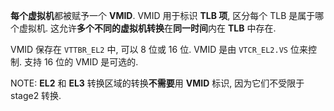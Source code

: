 
**每个虚拟机**都被赋予一个 **VMID**. VMID 用于标识 **TLB 项**, 区分每个 TLB 是属于哪个虚拟机. 这允许**多个不同的虚拟机转换**在**同一时间**内在 **TLB** 中存在.

VMID 保存在 `VTTBR_EL2` 中, 可以 8 位或 16 位. VMID 是由 `VTCR_EL2.VS` 位来控制. 支持 16 位的 VMID 是可选的.

NOTE: **EL2** 和 **EL3** 转换区域的转换**不需要**用 **VMID** 标识, 因为它们不受限于 stage2 转换.


